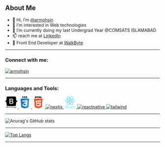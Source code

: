 <h2>About Me</h2>
<ul>
  <li> 👋 Hi, I’m <a href="https://armohsin.vercel.app">@armohsin</a></li>
<li> 👀 I’m interested in Web technologies</li>
<li> 🌱 I’m currently doing my last Undergrad Year @COMSATS ISLAMABAD</li>
<li> 📫 reach me at <a href="https://www.linkedin.com/in/armohsin/">LinkedIn</a></li>
<li> 🚧 Front End Developer at <a href="https://walkbyte.dev">WalkByte</a></li>
</ul>
<hr>
<h3 align="left">Connect with me:</h3>
<p align="left">
<a href="https://linkedin.com/in/armohsin" target="blank"><img align="center" src="https://raw.githubusercontent.com/rahuldkjain/github-profile-readme-generator/master/src/images/icons/Social/linked-in-alt.svg" alt="armohsin" height="30" width="40" /></a>
</p>
<hr>
<h3 align="left">Languages and Tools:</h3>
<p align="left"> <a href="https://getbootstrap.com" target="_blank" rel="noreferrer"> <img src="https://raw.githubusercontent.com/devicons/devicon/master/icons/bootstrap/bootstrap-plain-wordmark.svg" alt="bootstrap" width="40" height="40"/> </a> <a href="https://www.w3schools.com/css/" target="_blank" rel="noreferrer"> <img src="https://raw.githubusercontent.com/devicons/devicon/master/icons/css3/css3-original-wordmark.svg" alt="css3" width="40" height="40"/> </a> <a href="https://www.w3.org/html/" target="_blank" rel="noreferrer"> <img src="https://raw.githubusercontent.com/devicons/devicon/master/icons/html5/html5-original-wordmark.svg" alt="html5" width="40" height="40"/> </a> <a href="https://nextjs.org/" target="_blank" rel="noreferrer"> <img src="https://cdn.worldvectorlogo.com/logos/nextjs-2.svg" alt="nextjs" width="40" height="40"/> </a> <a href="https://reactjs.org/" target="_blank" rel="noreferrer"> <img src="https://raw.githubusercontent.com/devicons/devicon/master/icons/react/react-original-wordmark.svg" alt="react" width="40" height="40"/> </a> <a href="https://reactnative.dev/" target="_blank" rel="noreferrer"> <img src="https://reactnative.dev/img/header_logo.svg" alt="reactnative" width="40" height="40"/> </a> <a href="https://tailwindcss.com/" target="_blank" rel="noreferrer"> <img src="https://www.vectorlogo.zone/logos/tailwindcss/tailwindcss-icon.svg" alt="tailwind" width="40" height="40"/> </a> </p>
<hr>

![Anurag's GitHub stats](https://github-readme-stats.vercel.app/api?username=armohsin&show_icons=true&theme=radical)
<hr>

[![Top Langs](https://github-readme-stats.vercel.app/api/top-langs/?username=armohsin)](https://github.com/anuraghazra/github-readme-stats)

<hr>


<!---
armohsin/armohsin is a ✨ special ✨ repository because its `README.md` (this file) appears on your GitHub profile.
You can click the Preview link to take a look at your changes.
--->
